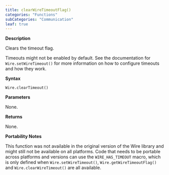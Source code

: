 ```yaml
---
title: clearWireTimeoutFlag()
categories: "Functions"
subCategories: "Communication"
leaf: true
---
```


**Description**

Clears the timeout flag.

Timeouts might not be enabled by default. See the documentation for
`Wire.setWireTimeout()` for more information on how to configure
timeouts and how they work.

**Syntax**

`Wire.clearTimeout()`

**Parameters**

None.

**Returns**

None.

**Portability Notes**

This function was not available in the original version of the Wire
library and might still not be available on all platforms. Code that
needs to be portable across platforms and versions can use the
`WIRE_HAS_TIMEOUT` macro, which is only defined when
`Wire.setWireTimeout()`, `Wire.getWireTimeoutFlag()` and
`Wire.clearWireTimeout()` are all available.

